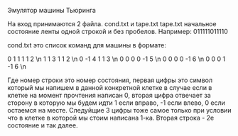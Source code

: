 Эмулятор машины Тьюринга 

На вход принимаются 2 файла.
cond.txt и tape.txt
tape.txt начальное состояние ленты одной строкой и без пробелов. Например:
011111011110

cond.txt это список команд для машины в формате: 

0 1 1 1 1 2 \n
1 1 3 1 1 2 \n
0 -1 4 1 1 3 \n
0 0 0 0 -1 5 \n
0 0 0 0 -1 6 \n
0 0 0 1 -1 6 \n

Где номер строки это номер состояния, первая цифры это символ который мы напишем в данной конкретной клетке в случае если в клетке на момент прочтения написан 0, вторая цифра отвечает за сторону в которую мы будем идти 1 если вправо, -1 если влево, 
0 если остаемся на месте. Следуйщие 3 цифры тоже самое только при условии что в клетке в которой мы стоим написана 1-ка.
Вторая строка - 2е состояние и так далее. 

